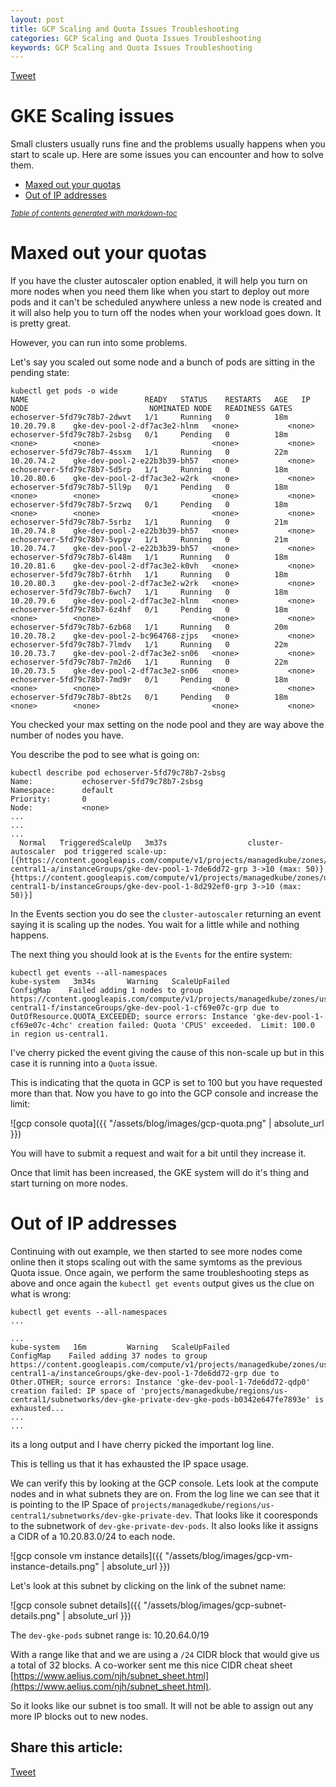 ```yaml
---
layout: post
title: GCP Scaling and Quota Issues Troubleshooting
categories: GCP Scaling and Quota Issues Troubleshooting
keywords: GCP Scaling and Quota Issues Troubleshooting
---
```


<a href="https://twitter.com/share?ref_src=twsrc%5Etfw" class="twitter-share-button" data-text="How to troubleshoot out of quota and IP scaling issues on a #GKE cluster: https://managedkube.com/gcp/scaling/and/quota/issues/troubleshooting/2020/01/15/gcp-scaling-quota.html" data-via="managedkube" data-hashtags="#GCP #GKE #kubernetes" data-show-count="false">Tweet</a><script async src="https://platform.twitter.com/widgets.js" charset="utf-8"></script>

# GKE Scaling issues

Small clusters usually runs fine and the problems usually happens when you start to scale up.  Here are some issues you can encounter and how to solve them.

- [Maxed out your quotas](#maxed-out-your-quotas)
- [Out of IP addresses](#out-of-ip-addresses)

<small><i><a href='http://ecotrust-canada.github.io/markdown-toc/'>Table of contents generated with markdown-toc</a></i></small>


# Maxed out your quotas
If you have the cluster autoscaler option enabled, it will help you turn on more nodes when you need them like when you start to deploy out more pods and it can't be scheduled anywhere unless a new node is created and it will also help you to turn off the nodes when your workload goes down.  It is pretty great.

However, you can run into some problems.

Let's say you scaled out some node and a bunch of pods are sitting in the pending state:

```
kubectl get pods -o wide                                     
NAME                          READY   STATUS    RESTARTS   AGE   IP            NODE                           NOMINATED NODE   READINESS GATES
echoserver-5fd79c78b7-2dwvt   1/1     Running   0          18m   10.20.79.8    gke-dev-pool-2-df7ac3e2-hlnm   <none>           <none>
echoserver-5fd79c78b7-2sbsg   0/1     Pending   0          18m   <none>        <none>                         <none>           <none>
echoserver-5fd79c78b7-4ssxm   1/1     Running   0          22m   10.20.74.2    gke-dev-pool-2-e22b3b39-bh57   <none>           <none>
echoserver-5fd79c78b7-5d5rp   1/1     Running   0          18m   10.20.80.6    gke-dev-pool-2-df7ac3e2-w2rk   <none>           <none>
echoserver-5fd79c78b7-5ll9p   0/1     Pending   0          18m   <none>        <none>                         <none>           <none>
echoserver-5fd79c78b7-5rzwq   0/1     Pending   0          18m   <none>        <none>                         <none>           <none>
echoserver-5fd79c78b7-5srbz   1/1     Running   0          21m   10.20.74.8    gke-dev-pool-2-e22b3b39-bh57   <none>           <none>
echoserver-5fd79c78b7-5vpgv   1/1     Running   0          21m   10.20.74.7    gke-dev-pool-2-e22b3b39-bh57   <none>           <none>
echoserver-5fd79c78b7-6l48m   1/1     Running   0          18m   10.20.81.6    gke-dev-pool-2-df7ac3e2-k0vh   <none>           <none>
echoserver-5fd79c78b7-6trhh   1/1     Running   0          18m   10.20.80.3    gke-dev-pool-2-df7ac3e2-w2rk   <none>           <none>
echoserver-5fd79c78b7-6wch7   1/1     Running   0          18m   10.20.79.6    gke-dev-pool-2-df7ac3e2-hlnm   <none>           <none>
echoserver-5fd79c78b7-6z4hf   0/1     Pending   0          18m   <none>        <none>                         <none>           <none>
echoserver-5fd79c78b7-6zb68   1/1     Running   0          20m   10.20.78.2    gke-dev-pool-2-bc964768-zjps   <none>           <none>
echoserver-5fd79c78b7-7lmdv   1/1     Running   0          22m   10.20.73.7    gke-dev-pool-2-df7ac3e2-sn06   <none>           <none>
echoserver-5fd79c78b7-7m2d6   1/1     Running   0          22m   10.20.73.5    gke-dev-pool-2-df7ac3e2-sn06   <none>           <none>
echoserver-5fd79c78b7-7md9r   0/1     Pending   0          18m   <none>        <none>                         <none>           <none>
echoserver-5fd79c78b7-8bt2s   0/1     Pending   0          18m   <none>        <none>                         <none>           <none>
```

You checked your max setting on the node pool and they are way above the number of nodes you have.

You describe the pod to see what is going on:

```
kubectl describe pod echoserver-5fd79c78b7-2sbsg
Name:           echoserver-5fd79c78b7-2sbsg
Namespace:      default
Priority:       0
Node:           <none>
...
...
...
  Normal   TriggeredScaleUp   3m37s                  cluster-autoscaler  pod triggered scale-up: [{https://content.googleapis.com/compute/v1/projects/managedkube/zones/us-central1-a/instanceGroups/gke-dev-pool-1-7de6dd72-grp 3->10 (max: 50)} {https://content.googleapis.com/compute/v1/projects/managedkube/zones/us-central1-b/instanceGroups/gke-dev-pool-1-8d292ef0-grp 3->10 (max: 50)}]
```

In the Events section you do see the `cluster-autoscaler` returning an event saying it is scaling up the nodes.  You wait for a little while and nothing happens.

The next thing you should look at is the `Events` for the entire system:

```
kubectl get events --all-namespaces
kube-system   3m34s       Warning   ScaleUpFailed             ConfigMap    Failed adding 1 nodes to group https://content.googleapis.com/compute/v1/projects/managedkube/zones/us-central1-f/instanceGroups/gke-dev-pool-1-cf69e07c-grp due to OutOfResource.QUOTA_EXCEEDED; source errors: Instance 'gke-dev-pool-1-cf69e07c-4chc' creation failed: Quota 'CPUS' exceeded.  Limit: 100.0 in region us-central1.
```

I've cherry picked the event giving the cause of this non-scale up but in this case it is running into a `Quota` issue.

This is indicating that the quota in GCP is set to 100 but you have requested more than that.  Now you have to go into the GCP console and increase the limit:

![gcp console quota]({{ "/assets/blog/images/gcp-quota.png" | absolute_url }})

You will have to submit a request and wait for a bit until they increase it.

Once that limit has been increased, the GKE system will do it's thing and start turning on more nodes.

# Out of IP addresses

Continuing with out example, we then started to see more nodes come online then it stops scaling out with the same symtoms as the previous Quota issue.  Once again, we perform the same troubleshooting steps as above and once again the `kubectl get events` output gives us the clue on what is wrong:

```
kubectl get events --all-namespaces
...

...
kube-system   16m         Warning   ScaleUpFailed             ConfigMap    Failed adding 37 nodes to group https://content.googleapis.com/compute/v1/projects/managedkube/zones/us-central1-a/instanceGroups/gke-dev-pool-1-7de6dd72-grp due to Other.OTHER; source errors: Instance 'gke-dev-pool-1-7de6dd72-qdp0' creation failed: IP space of 'projects/managedkube/regions/us-central1/subnetworks/dev-gke-private-dev-gke-pods-b0342e647fe7893e' is exhausted...
...
...
```

its a long output and I have cherry picked the important log line.

This is telling us that it has exhausted the IP space usage.

We can verify this by looking at the GCP console.  Lets look at the compute nodes and in what subnets they are on.  From the log line we can see that it is pointing to the IP Space of `projects/managedkube/regions/us-central1/subnetworks/dev-gke-private-dev`.  That looks like it cooresponds to the subnetwork of `dev-gke-private-dev-pods`.  It also looks like it assigns a CIDR of a  10.20.83.0/24  to each node.

![gcp console vm instance details]({{ "/assets/blog/images/gcp-vm-instance-details.png" | absolute_url }})

Let's look at this subnet by clicking on the link of the subnet name:

![gcp console subnet details]({{ "/assets/blog/images/gcp-subnet-details.png" | absolute_url }})

The `dev-gke-pods` subnet range is: 10.20.64.0/19

With a range like that and we are using a `/24` CIDR block that would give us a total of 32 blocks.  A co-worker sent me this nice CIDR cheat sheet [https://www.aelius.com/njh/subnet_sheet.html](https://www.aelius.com/njh/subnet_sheet.html).

So it looks like our subnet is too small.  It will not be able to assign out any more IP blocks out to new nodes.


## Share this article:

<a href="https://twitter.com/share?ref_src=twsrc%5Etfw" class="twitter-share-button" data-text="How to troubleshoot out of quota and IP scaling issues on a #GKE cluster: https://managedkube.com/gcp/scaling/and/quota/issues/troubleshooting/2020/01/15/gcp-scaling-quota.html" data-via="managedkube" data-hashtags="#GCP #GKE #kubernetes" data-show-count="false">Tweet</a><script async src="https://platform.twitter.com/widgets.js" charset="utf-8"></script>


